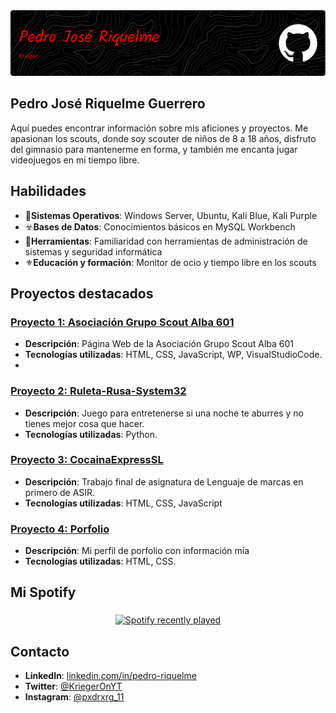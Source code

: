 <img src="img/image.png" class="banner">

## Pedro José Riquelme Guerrero
Aquí puedes encontrar información sobre mis aficiones y proyectos. Me apasionan los scouts, donde soy scouter de niños de 8 a 18 años, disfruto del gimnasio para mantenerme en forma, y también me encanta jugar videojuegos en mi tiempo libre.


## Habilidades
- 🐉**Sistemas Operativos**: Windows Server, Ubuntu, Kali Blue, Kali Purple
- ☣️**Bases de Datos**: Conocimientos básicos en MySQL Workbench
- 🔨**Herramientas**: Familiaridad con herramientas de administración de sistemas y seguridad informática
- ⚜️**Educación y formación**: Monitor de ocio y tiempo libre en los scouts
## Proyectos destacados
### [Proyecto 1: Asociación Grupo Scout Alba 601](https://gsalba601.github.io/Grupo-Alba-601/)
- **Descripción**: Página Web de la Asociación Grupo Scout Alba 601
- **Tecnologías utilizadas**: HTML, CSS, JavaScript, WP, VisualStudioCode.
- 
### [Proyecto 2: Ruleta-Rusa-System32](https://github.com/Pedroriquelmee/Ruleta-Rusa-System32)
- **Descripción**: Juego para entretenerse si una noche te aburres y no tienes mejor cosa que hacer.
- **Tecnologías utilizadas**: Python.


### [Proyecto 3: CocainaExpressSL](https://pedroriquelmee.github.io/CocainaEXpressSL/)
- **Descripción**: Trabajo final de asignatura de Lenguaje de marcas en primero de ASIR.
- **Tecnologías utilizadas**: HTML, CSS, JavaScript


### [Proyecto 4: Porfolio](https://pedroriquelmee.github.io/Porfolio/)
- **Descripción**: Mi perfil de porfolio con información mía
- **Tecnologías utilizadas**: HTML, CSS.
###

<h2 align="left">Mi Spotify</h2>

###

<div align="center">
  <a href="https://open.spotify.com/user/rw3a1nleavne3chiduei0fq01">
    <img src="https://spotify-recently-played-readme.vercel.app/api?user=rw3a1nleavne3chiduei0fq01&unique" alt="Spotify recently played"  />
  </a>
</div>

###


## Contacto
- **LinkedIn**: [linkedin.com/in/pedro-riquelme](https://www.linkedin.com/in/pedro-jos%C3%A9-riquelme-guerrero-a51b2a329/)
- **Twitter**: [@KriegerOnYT](https://x.com/KriegerOnYT)
- **Instagram**: [@pxdrxrg_11](https://www.instagram.com/pxdrxrg_11/)

